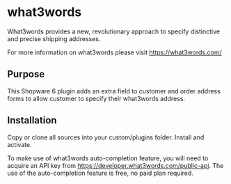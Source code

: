 # what3words

What3words provides a new, revolutionary approach to specify distinctive and precise shipping addresses.

For more information on what3words please visit https://what3words.com/

## Purpose
This Shopware 6 plugin adds an extra field to customer and order address forms to allow customer to specify their what3words address. 

## Installation
Copy or clone all sources into your custom/plugins folder. Install and activate.

To make use of what3words auto-completion feature, you will need to acquire an API key from https://developer.what3words.com/public-api. The use of the auto-completion feature is free, no paid plan required.  

